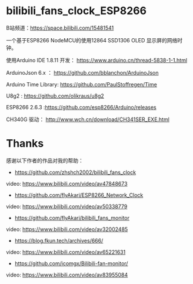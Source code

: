 # bilibili_fans_clock_ESP8266
B站频道：https://space.bilibili.com/15481541

一个基于ESP8266 NodeMCU的使用12864 SSD1306 OLED 显示屏的网络时钟。 

使用Arduino IDE 1.8.11 开发：  https://www.arduino.cn/thread-5838-1-1.html

ArduinoJson 6.x ： https://github.com/bblanchon/ArduinoJson

Arduino Time Library: https://github.com/PaulStoffregen/Time

U8g2 : https://github.com/olikraus/u8g2

ESP8266 2.6.3 :https://github.com/esp8266/Arduino/releases

CH340G 驱动： http://www.wch.cn/download/CH341SER_EXE.html

# Thanks
感谢以下作者的作品对我的帮助：
* https://github.com/zhshch2002/bilibili_fans_clock

video:   https://www.bilibili.com/video/av47848673

* https://github.com/flyAkari/ESP8266_Network_Clock

video:    https://www.bilibili.com/video/av50338779

* https://github.com/flyAkari/bilibili_fans_monitor

video:    https://www.bilibili.com/video/av32002485

* https://blog.fkun.tech/archives/666/

video:    https://www.bilibili.com/video/av65221631

* https://github.com/icomgx/Bilibili-fan-monitor/

video:    https://www.bilibili.com/video/av83955084
